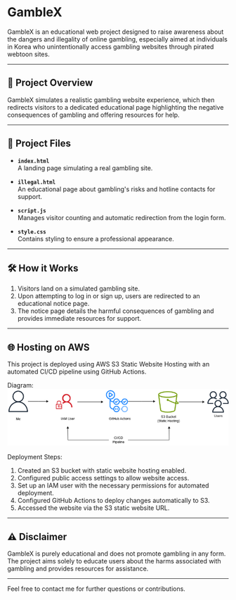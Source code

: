# GambleX

GambleX is an educational web project designed to raise awareness about the dangers and illegality of online gambling, especially aimed at individuals in Korea who unintentionally access gambling websites through pirated webtoon sites.

---

## 🚀 Project Overview

GambleX simulates a realistic gambling website experience, which then redirects visitors to a dedicated educational page highlighting the negative consequences of gambling and offering resources for help.

---

## 📂 Project Files

- **`index.html`**  
  A landing page simulating a real gambling site.

- **`illegal.html`**  
  An educational page about gambling's risks and hotline contacts for support.

- **`script.js`**  
  Manages visitor counting and automatic redirection from the login form.

- **`style.css`**  
  Contains styling to ensure a professional appearance.

---

## 🛠️ How it Works

1. Visitors land on a simulated gambling site.
2. Upon attempting to log in or sign up, users are redirected to an educational notice page.
3. The notice page details the harmful consequences of gambling and provides immediate resources for support.

---

## 🌐 Hosting on AWS

This project is deployed using AWS S3 Static Website Hosting with an automated CI/CD pipeline using GitHub Actions.

Diagram: ![](/gambleX.drawio.png)

Deployment Steps:

1. Created an S3 bucket with static website hosting enabled.
2. Configured public access settings to allow website access.
3. Set up an IAM user with the necessary permissions for automated deployment.
4. Configured GitHub Actions to deploy changes automatically to S3. 
5. Accessed the website via the S3 static website URL.

---

## ⚠️ Disclaimer

GambleX is purely educational and does not promote gambling in any form. The project aims solely to educate users about the harms associated with gambling and provides resources for assistance.

---

Feel free to contact me for further questions or contributions.
